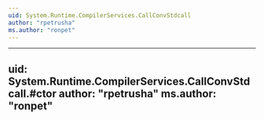 ```yaml
---
uid: System.Runtime.CompilerServices.CallConvStdcall
author: "rpetrusha"
ms.author: "ronpet"
---
```


---
uid: System.Runtime.CompilerServices.CallConvStdcall.#ctor
author: "rpetrusha"
ms.author: "ronpet"
---
